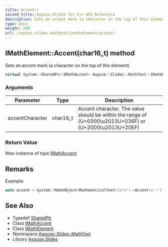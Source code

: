 ```yaml
---
title: Accent()
second_title: Aspose.Slides for C++ API Reference
description: Sets an accent mark (a character on the top of this element)
type: docs
weight: 209
url: /aspose.slides.mathtext/imathelement/accent/
---
```

## IMathElement::Accent(char16_t) method


Sets an accent mark (a character on the top of this element)

```cpp
virtual System::SharedPtr<IMathAccent> Aspose::Slides::MathText::IMathElement::Accent(char16_t accentCharacter)=0
```


### Arguments

| Parameter | Type | Description |
| --- | --- | --- |
| accentCharacter | char16_t | Accent character. The value should be within the range of (U+0300\\u2013U+036F) or (U+20D0\\u2013U+20EF) |

### Return Value

New instance of type [IMathAccent](../../imathaccent/)
## Remarks



Example: 
```cpp
auto accent = System::MakeObject<MathematicalText>(u"x")->Accent(u'~');
```

## See Also

* Typedef [SharedPtr](../../../system/sharedptr/)
* Class [IMathAccent](../../imathaccent/)
* Class [IMathElement](../)
* Namespace [Aspose::Slides::MathText](../../)
* Library [Aspose.Slides](../../../)